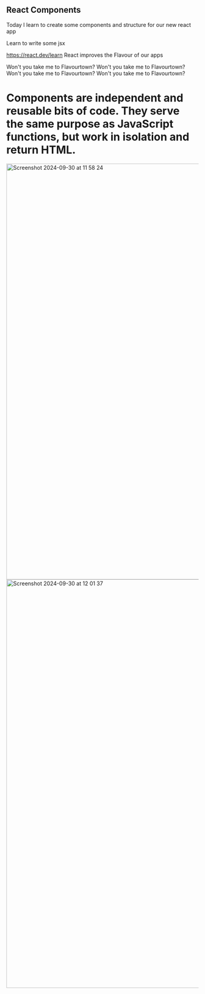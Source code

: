 ## React Components

Today I learn to create some components and structure for our new react app

Learn to write some jsx

https://react.dev/learn
React improves the Flavour of our apps

Won't you take me to
Flavourtown?
Won't you take me to
Flavourtown?
Won't you take me to
Flavourtown?
Won't you take me to
Flavourtown?

# Components are independent and reusable bits of code. They serve the same purpose as JavaScript functions, but work in isolation and return HTML.
<img width="1089" alt="Screenshot 2024-09-30 at 11 58 24" src="https://github.com/user-attachments/assets/453306db-626a-4f9f-90ca-95dcdf7be9aa">
<img width="1070" alt="Screenshot 2024-09-30 at 12 01 37" src="https://github.com/user-attachments/assets/c481cab2-0036-4f04-9b71-9de93b73f646">
